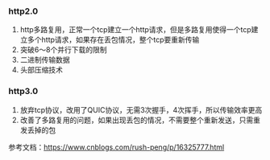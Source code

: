 
### http2.0

1. http多路复用，正常一个tcp建立一个http请求，但是多路复用使得一个tcp建立多个http请求，如果存在丢包情况，整个tcp要重新传输
2. 突破6～8个并行下载的限制
3. 二进制传输数据
4. 头部压缩技术

### http3.0

1. 放弃tcp协议，改用了QUIC协议，无需3次握手，4次挥手，所以传输效率更高
2. 改善了多路复用的问题，如果出现丢包的情况，不需要整个重新发送，只需重发丢掉的包

参考文档：https://www.cnblogs.com/rush-peng/p/16325777.html
